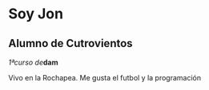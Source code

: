 
# Soy Jon #
## Alumno de Cutrovientos ##
_1ªcurso de_**dam**

Vivo en la Rochapea. Me gusta el futbol y la programación
